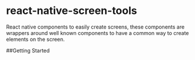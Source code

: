 # react-native-screen-tools
React native components to easily create screens, these components are wrappers around well known components to have a common way to create elements on the screen.

##Getting Started
